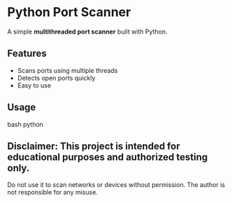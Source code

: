 #  Python Port Scanner

A simple **multithreaded port scanner** built with Python.

##  Features
- Scans ports using multiple threads
- Detects open ports quickly
- Easy to use

##  Usage
bash
python 

## Disclaimer: This project is intended for educational purposes and authorized testing only. 
Do not use it to scan networks or devices without permission. 
The author is not responsible for any misuse.

